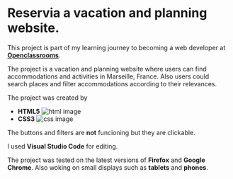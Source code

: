# Reservia a vacation and planning website.

This project is part of my learning journey to becoming a web developer at **[Openclassrooms](https://openclassrooms.com/en/)**.

The project is a vacation and planning website where users can find accommodations and activities in Marseille, France. 
Also users could search places and filter accommodations according to their relevances. 

The project was created by
 
 - **HTML5** ![html image](https://camo.githubusercontent.com/5d3b0191832237fcbfc6d4497524e8bb547c6bfc9eafb738d5205c629d202067/68747470733a2f2f696d672e736869656c64732e696f2f62616467652f68746d6c352532302d2532334533344632362e7376673f267374796c653d666f722d7468652d6261646765266c6f676f3d68746d6c35266c6f676f436f6c6f723d7768697465)
 - **CSS3** ![css image](https://camo.githubusercontent.com/5ed492db9c79ad5990eda7dc80923377f0e7096b18a4d1e9b86c8987dc0e5aa5/68747470733a2f2f696d672e736869656c64732e696f2f62616467652f637373332532302d2532333135373242362e7376673f267374796c653d666f722d7468652d6261646765266c6f676f3d63737333266c6f676f436f6c6f723d7768697465)
 
 The buttons and filters are **not** funcioning but they are clickable.
 
 I used **Visual Studio Code** for editing.
 
 The project was tested on the latest versions of **Firefox** and **Google Chrome**.
 Also woking on small displays such as **tablets** and **phones**.